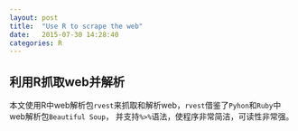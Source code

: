 ```yaml
---
layout: post
title:  "Use R to scrape the web"
date:   2015-07-30 14:28:40
categories: R
---
```


## 利用R抓取web并解析
本文使用R中web解析包`rvest`来抓取和解析web，`rvest`借鉴了`Pyhon`和`Ruby`中web解析包`Beautiful Soup`，
并支持`%>%`语法，使程序非常简洁，可读性非常强。
